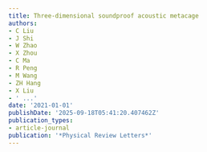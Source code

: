 ```yaml
---
title: Three-dimensional soundproof acoustic metacage
authors:
- C Liu
- J Shi
- W Zhao
- X Zhou
- C Ma
- R Peng
- M Wang
- ZH Hang
- X Liu
- ' ...'
date: '2021-01-01'
publishDate: '2025-09-18T05:41:20.407462Z'
publication_types:
- article-journal
publication: '*Physical Review Letters*'
---
```

